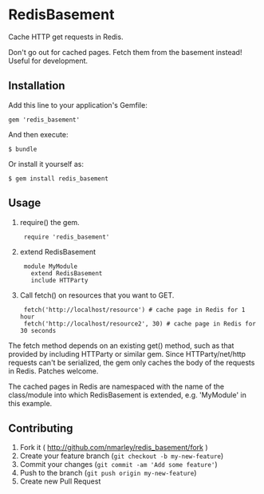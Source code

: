 # RedisBasement

Cache HTTP get requests in Redis.

Don't go out for cached pages. Fetch them from the basement instead! Useful for development.

## Installation

Add this line to your application's Gemfile:

    gem 'redis_basement'

And then execute:

    $ bundle

Or install it yourself as:

    $ gem install redis_basement

## Usage

1. require() the gem.

        require 'redis_basement'

2. extend RedisBasement

        module MyModule
          extend RedisBasement
          include HTTParty

3. Call fetch() on resources that you want to GET.

        fetch('http://localhost/resource') # cache page in Redis for 1 hour
        fetch('http://localhost/resource2', 30) # cache page in Redis for 30 seconds

The fetch method depends on an existing get() method, such as that provided by including HTTParty or similar gem. Since HTTParty/net/http requests can't be serialized, the gem only caches the body of the requests in Redis. Patches welcome.

The cached pages in Redis are namespaced with the name of the class/module into which RedisBasement is extended, e.g. 'MyModule' in this example.

## Contributing

1. Fork it ( http://github.com/nmarley/redis_basement/fork )
2. Create your feature branch (`git checkout -b my-new-feature`)
3. Commit your changes (`git commit -am 'Add some feature'`)
4. Push to the branch (`git push origin my-new-feature`)
5. Create new Pull Request
